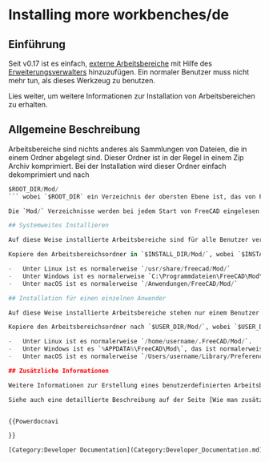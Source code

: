# Installing more workbenches/de


## Einführung

Seit v0.17 ist es einfach, [externe Arbeitsbereiche](external_workbenches/de.md) mit Hilfe des [Erweiterungsverwalters](Std_AddonMgr/de.md) hinzuzufügen. Ein normaler Benutzer muss nicht mehr tun, als dieses Werkzeug zu benutzen.

Lies weiter, um weitere Informationen zur Installation von Arbeitsbereichen zu erhalten.

## Allgemeine Beschreibung 

Arbeitsbereiche sind nichts anderes als Sammlungen von Dateien, die in einem Ordner abgelegt sind. Dieser Ordner ist in der Regel in einem Zip Archiv komprimiert. Bei der Installation wird dieser Ordner einfach dekomprimiert und nach 
```python
$ROOT_DIR/Mod/
``` wobei `$ROOT_DIR` ein Verzeichnis der obersten Ebene ist, das von FreeCAD beim Start durchsucht wird. Dies ist im Wesentlichen das, was der [Erweiterungsverwalter](Std_AddonMgr/de.md) macht.

Die `Mod/` Verzeichnisse werden bei jedem Start von FreeCAD eingelesen und die verfügbaren Arbeitsbereiche werden automatisch hinzugefügt.

## Systemweites Installieren 

Auf diese Weise installierte Arbeitsbereiche sind für alle Benutzer verfügbar. Abhängig von deinem System benötigst du möglicherweise Administratorrechte, um auf das Installationsverzeichnis zuzugreifen.

Kopiere den Arbeitsbereichsordner in `$INSTALL_DIR/Mod/`, wobei `$INSTALL_DIR` das FreeCAD Installationsverzeichnis ist.

-   Unter Linux ist es normalerweise `/usr/share/freecad/Mod/`
-   Unter Windows ist es normalerweise `C:\Programmdateien\FreeCAD\Mod\`
-   Unter macOS ist es normalerweise `/Anwendungen/FreeCAD/Mod/`

## Installation für einen einzelnen Anwender 

Auf diese Weise installierte Arbeitsbereiche stehen nur einem Benutzer zur Verfügung, erfordern aber keine Administratorrechte.

Kopiere den Arbeitsbereichsordner nach `$USER_DIR/Mod/`, wobei `$USER_DIR` das FreeCAD Verzeichnis für einen bestimmten `Benutzername` ist.

-   Unter Linux ist es normalerweise `/home/username/.FreeCAD/Mod/`.
-   Unter Windows ist es `%APPDATA%\FreeCAD\Mod\`, das ist normalerweise `C:\Users\''username''\Appdata\Roaming\FreeCAD\Mod\`
-   Unter macOS ist es normalerweise `/Users/username/Library/Preferences/FreeCAD/Mod/`. Eine Möglichkeit, in das Einstellungsverzeichnis zu gelangen, besteht darin, den \"Finder\" Menüeintrag {{MenuCommand/de|Gehe → Gehe zu Ordner}} zu benutzen und `~/Library/Preferences/FreeCAD` einzugeben.

## Zusätzliche Informationen 

Weitere Informationen zur Erstellung eines benutzerdefinierten Arbeitsbereichs findest du im [Verteiler für Erfahrene Anwender](Power_users_hub/de.md) und im [Verteiler für Entwickler](Developer_hub/de.md).

Siehe auch eine detaillierte Beschreibung auf der Seite [Wie man zusätzliche Arbeitsbereiche installiert](How_to_install_additional_workbenches/de.md).


{{Powerdocnavi

}} 

[Category:Developer Documentation](Category:Developer_Documentation.md)
